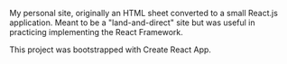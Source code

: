 My personal site, originally an HTML sheet converted to a small React.js application. Meant to be a "land-and-direct" site but was useful in practicing implementing the React Framework.

This project was bootstrapped with Create React App.
